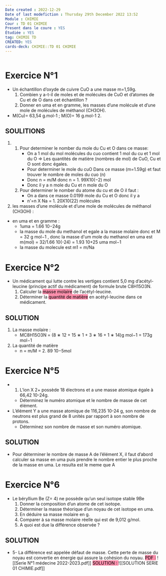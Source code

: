 ```yaml
---
Date created : 2022-12-29
Date of last modefiction : Thursday 29th December 2022 13:52
Module : CHIMIE
Cour : TD 01 CHIMIE
Present dans le coure : YES
Étudiée : YES
tag: CHIMIE TD 
CREATED: YES
cards-deck: CHIMIE::TD 01 CHIMIE
---
```

```toc
```

# Exercice N°1
- Un échantillon d’oxyde de cuivre CuO a une masse m=1,59g. 
	1. Combien y a-t-il de moles et de molécules de CuO et d’atomes de Cu et de O dans cet échantillon ?  
	2. Donner en uma et en gramme, les masses d’une molécule et d’une mole de molécules de méthanol (CH3OH).
- M(Cu)= 63,54 g.mol-1 ; M(O)= 16 g.mol-1 2.
## SOULITIONS
1. 
	1. Pour determiner le nomber du mole du Cu et O dans ce masse: 
		- On a 1 mol du mol molécules du cuo contient 1 mol du cu et 1 mol du O => Les quantités de matière (nombres de mol) de CuO, Cu et O sont donc égales.
		- Pour determiner le mole du cuO Dans ce masse (m=1.59g) et faut trouver le nombre de moles du cuo (n) 
		- Donc n = m/M donc n = 1. 99X10(−2) mol
		- Donc il y a n mole du Cu et n  mole du O  
	2. Pour determiner le nomber du atome du cu et de O il faut :
		- On a dans ce masse 0.0199 mole du Cu et O donc il y a 
		- n'=n X Na = 1. 20X10(22) molécules
2. les masses d’une molécule et d’une mole de molécules de méthanol (CH3OH) : 
- en uma et en gramme : 
	- 1uma = 1.66 10−24g
	- la masse du mole du methanol et egale a la masse molaire donc et M = 32 g mol−1 , donc la masse d'um mole du methanol en uma est m(mol) = 32/1.66 10(-24) = 1.93 10+25 uma mol−1
	- la masse du molecule est m1 = m/Na

# Exercice N°2
- Un médicament qui lutte contre les vertiges contient 5,0 mg d’acétyl-leucine (principe actif du médicament) de formule brute C8H15O3N.
	1. Calculer la <mark style="background: #FF5582A6;">masse molaire</mark> de l’acétyl-leucine.
	2. Déterminer la <mark style="background: #FF5582A6;">quantité de matière</mark> en acétyl-leucine dans ce médicament.
## SOLUTION 
1. La masse molaire :
	- MC8H15O3N = (8 ∗ 12 + 15 ∗ 1 + 3 ∗ 16 + 1 ∗ 14)g mol−1 = 173g mol−1
2. La quantité de matière
	- n = m/M  = 2. 89 10−5mol

# Exercice N°5
- 1. L’ion X 2+ possède 18 électrons et a une masse atomique égale à 66,42 10-24g. 
	- Déterminez le numéro atomique et le nombre de masse de cet élément. 
- L’élément Y a une masse atomique de 116,235 10-24 g, son nombre de neutrons est plus grand de 8 unités par rapport à son nombre de protons. 
	- Déterminez son nombre de masse et son numéro atomique.
## SOLUTION 
- Pour déterminer le nombre de masse A de l’élément X, il faut d’abord calculer sa masse en uma puis prendre le nombre entier le plus proche de la masse en uma. Le resulta est le meme que A 

# Exercice N°6 
- Le béryllium Be (Z= 4) ne possède qu’un seul isotope stable 9Be 
	1. Donner la composition d’un atome de cet isotope.
	2. Déterminer la masse théorique d’un noyau de cet isotope en uma. 
	3.  En déduire sa masse molaire en g. 
	4.  Comparer à sa masse molaire réelle qui est de 9,012 g/mol. 
	5.  A quoi est due la différence observée ?
## SOLUTION 
- 5- La différence est appelée défaut de masse. Cette perte de masse du noyau est convertie en énergie qui assure la cohésion du noyau.
<mark style="background: #FF5582A6;">PDF :</mark> ![[Serie N°1 médecine 2022-2023.pdf]] 
<mark style="background: #FF5582A6;">SOLUTION : </mark>![[SOLUTION SERIE 01 CHIMIE.pdf]]